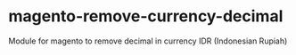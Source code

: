magento-remove-currency-decimal
===============================

Module for magento to remove decimal in currency IDR (Indonesian Rupiah)
